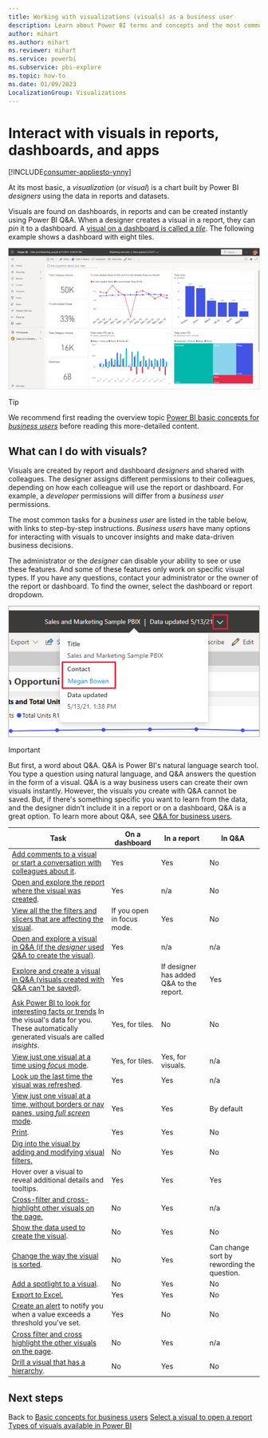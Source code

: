 ```yaml
---
title: Working with visualizations (visuals) as a business user
description: Learn about Power BI terms and concepts and the most common interactions with the visuals on dashboards, in reports, or in Q&A.
author: mihart
ms.author: mihart
ms.reviewer: mihart
ms.service: powerbi
ms.subservice: pbi-explore
ms.topic: how-to
ms.date: 01/09/2023
LocalizationGroup: Visualizations
---
```

# Interact with visuals in reports, dashboards, and apps

[!INCLUDE[consumer-appliesto-ynny](../includes/consumer-appliesto-ynny.md)]

At its most basic, a *visualization* (or *visual*) is a chart built by Power BI *designers* using the data in reports and datasets.

Visuals are found on dashboards, in reports and can be created instantly using Power BI Q&A. When a designer creates a visual in a report, they can *pin* it to a dashboard. A [visual on a dashboard is called a *tile*](end-user-tiles.md). The following example shows a dashboard with eight tiles.

![Dashboard with tiles](media/end-user-visualizations/power-bi-dashboard.png)

> [!TIP]
> We recommend first reading the overview topic [Power BI basic concepts for *business users*](end-user-basic-concepts.md) before reading this more-detailed content.

## What can I do with visuals?

Visuals are created by report and dashboard *designers* and shared with colleagues. The designer assigns different permissions to their colleagues, depending on how each colleague will use the report or dashboard. For example, a *developer* permissions will differ from a *business user* permissions.

The most common tasks for a *business user* are listed in the table below, with links to step-by-step instructions. *Business users* have many options for interacting with visuals to uncover insights and make data-driven business decisions.  

The administrator or the *designer* can disable your ability to see or use these features. And some of these features only work on specific visual types.  If you have any questions, contact your administrator or the owner of the report or dashboard. To find the owner, select the dashboard or report dropdown. 

![Title dropdown showing owner](media/end-user-visualizations/power-bi-designer.png)


> [!IMPORTANT]
> But first, a word about Q&A. Q&A is Power BI's natural language search tool. You type a question using natural language, and Q&A answers the question in the form of a visual. Q&A is a way business users can create their own visuals instantly. However, the visuals you create with Q&A cannot be saved. But, if there's something specific you want to learn from the data, and the designer didn't include it in a report or on a dashboard, Q&A is a great option. To learn more about Q&A, see [Q&A for business users](end-user-q-and-a.md).



|Task  |On a dashboard  |In a report  | In Q&A
|---------|---------|---------|--------|
|[Add comments to a visual or start a conversation with colleagues about it](end-user-comment.md).     |  Yes       |   Yes      |  No  |
|[Open and explore the report where the visual was created](end-user-tiles.md).     |    Yes     |   n/a      |  No |
|[View all the the filters and slicers that are affecting the visual](end-user-report-filter.md).     |    If you open in focus mode.     |   Yes      | No |
|[Open and explore a visual in Q&A (if the *designer* used Q&A to create the visual)](end-user-q-and-a.md).     |   Yes      |   n/a      |  n/a  |
|[Explore and create a visual in Q&A (visuals created with Q&A can't be saved)](end-user-q-and-a.md).     |   Yes      |   If designer has added Q&A to the report.      |  Yes  |
|[Ask Power BI to look for interesting facts or trends](end-user-insights.md) In the visual's data for you.  These automatically generated visuals are called *insights*.     |    Yes, for tiles.    |  No       | No   |
|[View just one visual at a time using *focus* mode](end-user-focus.md).     | Yes, for tiles.        |   Yes, for visuals.      | n/a  |
|[Look up the last time the visual was refreshed](end-user-fresh.md).     |  Yes       |    Yes     | n/a  |
|[View just one visual at a time, without borders or nav panes, using *full screen* mode](end-user-focus.md).     |   Yes      |  Yes       | By default  |
|[Print](end-user-print.md).     |  Yes       |   Yes      | No  |
|[Dig into the visual by adding and modifying visual filters.](end-user-report-filter.md)     |    No     |   Yes      | No  |
|Hover over a visual to reveal additional details and tooltips.     |    Yes     |   Yes      | Yes  |
|[Cross-filter and cross-highlight other visuals on the page.](end-user-interactions.md)    |   No      |   Yes      | n/a  |
|[Show the data used to create the visual](end-user-show-data.md).     |  No       |   Yes      | No  |
| [Change the way the visual is sorted](end-user-change-sort.md). | No  | Yes  | Can change sort by rewording the question.  |
| [Add a spotlight to a visual](end-user-spotlight.md). | No  | Yes  |  No |
| [Export to Excel.](/power-bi/visuals/power-bi-visualization-export-data) | Yes | Yes | No|
| [Create an alert](end-user-alerts.md) to notify you when a value exceeds a threshold you've set.  | Yes  | No  | No |
| [Cross filter and cross highlight the other visuals on the page](end-user-report-filter.md).  | No      | Yes  | n/a |
| [Drill a visual that has a hierarchy](end-user-drill.md).  | No  | Yes   | No |

## Next steps
Back to [Basic concepts for business users](end-user-basic-concepts.md)
[Select a visual to open a report](end-user-report-open.md)
[Types of visuals available in Power BI](../visuals/power-bi-visualization-types-for-reports-and-q-and-a.md)